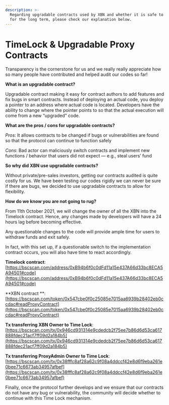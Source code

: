 ```yaml
---
description: >-
  Regarding upgradable contracts used by XBN and whether it is safe to hold XBN
  for the long term, please check our explanation below.
---
```


# TimeLock & Upgradable Proxy Contracts

Transparency is the cornerstone for us and we really really appreciate how so many people have contributed and helped audit our codes so far!

**What is an upgradable contract?**

Upgradable contract making it easy for contract authors to add features and fix bugs in smart contracts. Instead of deploying an actual code, you deploy a pointer to an address where actual code is located. Developers have the ability to change where the pointer points to so that the actual execution will come from a new “upgraded” code.

**What are the pros / cons for upgradable contracts?**

_Pros_: It allows contracts to be changed if bugs or vulnerabilities are found so that the protocol can continue to function safely

_Cons_: Bad actor can maliciously switch contracts and implement new functions / behavior that users did not expect — e.g., steal users’ fund

**So why did XBN use upgradable contracts?**

Without private/pre-sales investors, getting our contracts audited is quite costly for us. We have been testing our codes rigidly we can never be sure if there are bugs, we decided to use upgradable contracts to allow for flexibility.

**How do we know you are not going to rug?**

From 11th October 2021, we will change the owner of all the XBN into the Timelock contract. Hence, any changes made by developers will have a 24 hours lag before becoming effective.

Any questionable changes to the code will provide ample time for users to withdraw funds and exit safely.

In fact, with this set up, if a questionable switch to the implementation contract occurs, you will also have time to react accordingly.



**Timelock contract**: [https://bscscan.com/address/0xB94b6f0c0dFd11a15e437A66d33bc8ECA5A94501#code](https://bscscan.com/address/0xB94b6f0c0dFd11a15e437A66d33bc8ECA5A94501#code)

**XBN contract **: [https://bscscan.com/token/0x547cbe0f0c25085e7015aa6939b28402eb0ccdac#readProxyContract](https://bscscan.com/token/0x547cbe0f0c25085e7015aa6939b28402eb0ccdac#readProxyContract)

**Tx transferring XBN Owner to Time Lock**: [https://bscscan.com/tx/0x946cd931314e9cdedcb2f75ee7b86d6d53ca617888fdec21acf7ff09d2a184b5](https://bscscan.com/tx/0x946cd931314e9cdedcb2f75ee7b86d6d53ca617888fdec21acf7ff09d2a184b5)

**Tx transferring ProxyAdmin Owner to Time Lock**: [https://bscscan.com/tx/0x38fffc8af28a62c9f08a4ddccf42e8d6f9eba261e0bee71c6673ab34957afbef](https://bscscan.com/tx/0x38fffc8af28a62c9f08a4ddccf42e8d6f9eba261e0bee71c6673ab34957afbef)

Finally, once the protocol further develops and we ensure that our contracts do not have any bug or vulnerability, the community will decide whether to continue with this Time Lock mechanism.
